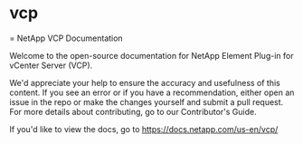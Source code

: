 # vcp

= NetApp VCP Documentation

Welcome to the open-source documentation for NetApp Element Plug-in for vCenter Server (VCP).

We'd appreciate your help to ensure the accuracy and usefulness of this content. If you see an error or if you have a recommendation, either open an issue in the repo or make the changes yourself and submit a pull request. For more details about contributing, go to our Contributor's Guide.

If you'd like to view the docs, go to https://docs.netapp.com/us-en/vcp/
